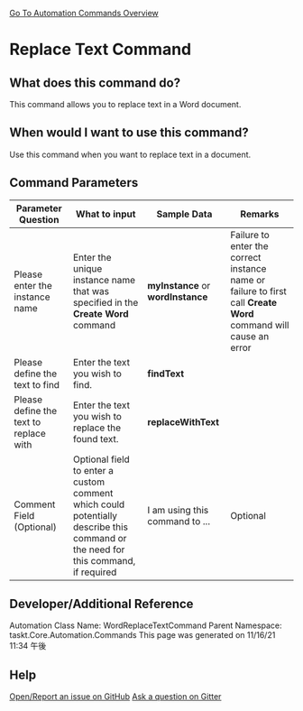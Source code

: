<!--TITLE: Replace Text Command -->
<!-- SUBTITLE: a command in the Word Commands group. -->
[Go To Automation Commands Overview](/automation-commands.md)


# Replace Text Command


## What does this command do?
This command allows you to replace text in a Word document.


## When would I want to use this command?
Use this command when you want to replace text in a document.


## Command Parameters
| Parameter Question   	| What to input  	|  Sample Data 	| Remarks  	|
| ---                    | ---               | ---           | ---       |
|Please enter the instance name|Enter the unique instance name that was specified in the **Create Word** command|**myInstance** or **wordInstance**|Failure to enter the correct instance name or failure to first call **Create Word** command will cause an error|
|Please define the text to find|Enter the text you wish to find.|**findText**||
|Please define the text to replace with|Enter the text you wish to replace the found text.|**replaceWithText**||
|Comment Field (Optional)|Optional field to enter a custom comment which could potentially describe this command or the need for this command, if required|I am using this command to ...|Optional|










## Developer/Additional Reference
Automation Class Name: WordReplaceTextCommand
Parent Namespace: taskt.Core.Automation.Commands
This page was generated on 11/16/21 11:34 午後


## Help
[Open/Report an issue on GitHub](https://github.com/saucepleez/taskt/issues/new)
[Ask a question on Gitter](https://gitter.im/taskt-rpa/Lobby)
